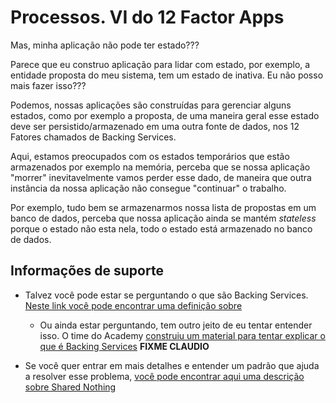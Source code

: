 # Processos. VI do 12 Factor Apps

Mas, minha aplicação não pode ter estado??? 

Parece que eu construo aplicação para lidar com estado, por exemplo, a 
entidade proposta do meu sistema, tem um estado de inativa. Eu não posso mais fazer isso???

Podemos, nossas aplicações são construídas para gerenciar alguns estados, como por exemplo
a proposta, de uma maneira geral esse estado deve ser persistido/armazenado em uma outra 
fonte de dados, nos 12 Fatores chamados de Backing Services.

Aqui, estamos preocupados com os estados temporários que estão armazenados por exemplo
na memória, perceba que se nossa aplicação "morrer" inevitavelmente vamos perder esse dado,
de maneira que outra instância da nossa aplicação não consegue "continuar" o trabalho.  
  
Por exemplo, tudo bem se armazenarmos nossa lista de propostas em um banco de dados,
perceba que nossa aplicação ainda se mantém _stateless_ porque o estado não esta nela,
todo o estado está armazenado no banco de dados.

## Informações de suporte

* Talvez você pode estar se perguntando o que são Backing Services. [Neste link você pode encontrar uma definição sobre](https://12factor.net/pt_br/backing-services) 
  * Ou ainda estar perguntando, tem outro jeito de eu tentar entender isso. O time do Academy [construiu um material para tentar explicar o que é Backing Services]() **FIXME CLAUDIO**

* Se você quer entrar em mais detalhes e entender um padrão que ajuda a resolver esse problema, [você pode encontrar aqui uma descrição sobre Shared Nothing](https://en.wikipedia.org/wiki/Shared-nothing_architecture)


